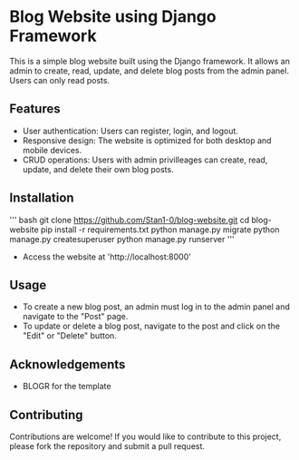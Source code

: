 
# Blog Website using Django Framework
This is a simple blog website built using the Django framework. It allows an admin to create, read, update, and delete blog posts from the admin panel. Users can only read posts.

## Features
- User authentication: Users can register, login, and logout.
- Responsive design: The website is optimized for both desktop and mobile devices.
- CRUD operations: Users with admin privilleages can create, read, update, and delete their own blog posts.

## Installation
''' bash
 git clone https://github.com/Stan1-0/blog-website.git
 cd blog-website
 pip install -r requirements.txt
 python manage.py migrate
 python manage.py createsuperuser
 python manage.py runserver
 '''

- Access the website at 'http://localhost:8000'

## Usage
- To create a new blog post, an admin must log in to the admin panel and navigate to the "Post" page.
- To update or delete a blog post, navigate to the post and click on the "Edit" or "Delete" button.

## Acknowledgements
- BLOGR for the template

## Contributing
Contributions are welcome! If you would like to contribute to this project, please fork the repository and submit a pull request.
